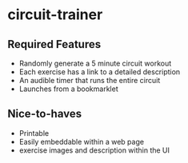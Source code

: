 circuit-trainer
===============

Required Features
------------------
- Randomly generate a 5 minute circuit workout
- Each exercise has a link to a detailed description
- An audible timer that runs the entire circuit
- Launches from a bookmarklet

Nice-to-haves
------------------
- Printable
- Easily embeddable within a web page
- exercise images and description within the UI

